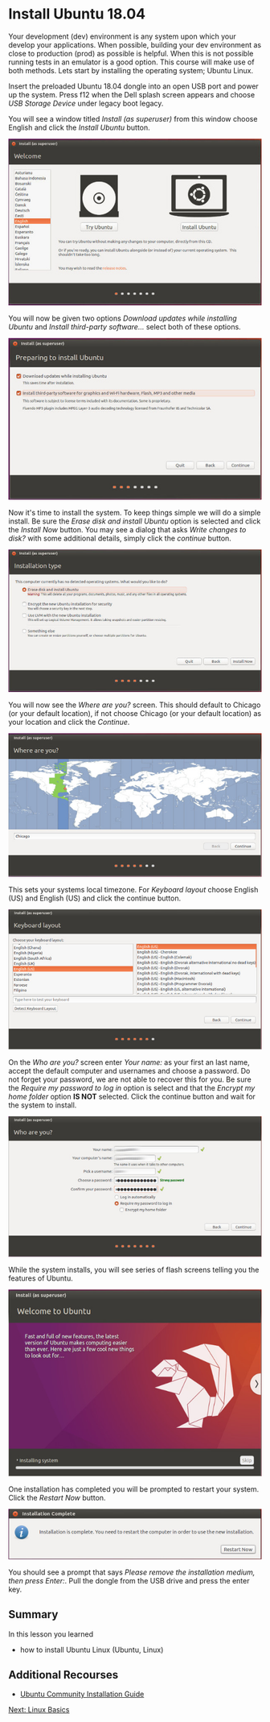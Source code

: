 # Install Ubuntu 18.04
Your development (dev) environment is any system upon which your develop your applications. When possible, building your dev environment as close to production (prod) as possible is helpful. When this is not possible running tests in an emulator is a good option. This course will make use of both methods. Lets start by installing the operating system; Ubuntu Linux.

Insert the preloaded Ubuntu 18.04 dongle into an open USB port and power up the system. Press f12 when the Dell splash screen appears and choose _USB Storage Device_ under legacy boot legacy.

You will see a window titled _Install (as superuser)_ from this window choose English and click the _Install Ubuntu_ button.  

![Welcome](/img/install_ubuntu/welcome.jpg)

You will now be given two options _Download updates while installing Ubuntu_ and _Install third-party software..._ select both of these options.

![Preparing to install Ubuntu](/img/install_ubuntu/prepare.jpg)

Now it's time to install the system. To keep things simple we will do a simple install. Be sure the _Erase disk and install Ubuntu_ option is selected and click the _Install Now_ button. You may see a dialog that asks _Write changes to disk?_ with some additional details, simply click the _continue_ button.

![Installation type](/img/install_ubuntu/install.jpg)

You will now see the _Where are you?_ screen. This should default to Chicago (or your default location), if not choose Chicago (or your default location) as your location and click the _Continue_.

![Where Are you](/img/install_ubuntu/where.jpg)

This sets your systems local timezone. For _Keyboard layout_ choose English (US) and English (US) and click the continue button.

![Keyboard layout](/img/install_ubuntu/keyboard.jpg)

On the _Who are you?_ screen enter _Your name:_ as your first an last name, accept the default computer and usernames and choose a password. Do not forget your password, we are not able to recover this for you. Be sure the _Require my password to log in_ option is select and that the _Encrypt my home folder_ option __IS NOT__ selected. Click the continue button and wait for the system to install.

![Who are you](/img/install_ubuntu/who.jpg)

While the system installs, you will see series of flash screens telling you the features of Ubuntu.

![Installing System](/img/install_ubuntu/installing.jpg)

One installation has completed you will be prompted to restart your system. Click the _Restart Now_ button.

![Complete](/img/install_ubuntu/complete.jpg)

You should see a prompt that says _Please remove the installation medium, then press Enter:_.
Pull the dongle from the USB drive and press the enter key.

## Summary
In this lesson you learned
* how to install Ubuntu Linux (Ubuntu, Linux)

## Additional Recourses
* [Ubuntu Community Installation Guide](https://help.ubuntu.com/community/Installation)

[Next: Linux Basics](02-LinuxBasics.md)
